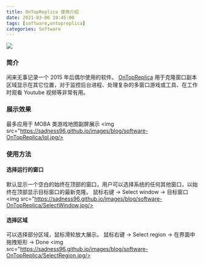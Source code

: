 ```yaml
---
title: OnTopReplica 使用介绍
date: 2021-03-06 19:45:00
tags: [software,ontopreplica]
categories: Software
---
```

<img src="https://sadness96.github.io/images/blog/software-OnTopReplica/WindowsTaskManager.png"/>

<!-- more -->
### 简介
闲来无事记录一个 2015 年后偶尔使用的软件。
[OnTopReplica](https://github.com/LorenzCK/OnTopReplica) 用于克隆窗口副本区域显示在其它位置，对于监控后台进程、处理复杂的多窗口游戏或工具、在工作时观看 Youtube 视频等非常有用。

### 展示效果
最多应用于 MOBA 类游戏地图副屏展示
<img src="https://sadness96.github.io/images/blog/software-OnTopReplica/lol.jpg/>

### 使用方法
#### 选择运行的窗口
默认显示一个空白的始终在顶部的窗口，用户可以选择系统的任何其他窗口，以始终在顶部显示目标窗口的最新克隆。
鼠标右键 -> Select window -> 目标窗口
<img src="https://sadness96.github.io/images/blog/software-OnTopReplica/SelectWindow.jpg/>

#### 选择区域
可以选择部分区域，鼠标滑轮放大展示。
鼠标右键 -> Select region -> 在界面中拖拽矩形 -> Done
<img src="https://sadness96.github.io/images/blog/software-OnTopReplica/SelectRegion.jpg/>